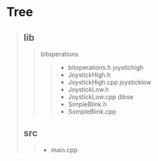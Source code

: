 # Tree

> ## lib
 > >  bitoperations
 > > > - bitoperations.h
 > > joystichigh
 > > > -  JoystickHigh.h
 > > > - JoystickHigh.cpp
 > > joysticklow
 > > > - JoystickLow.h
 > > > - JoystickLow.cpp
 > > dibse
 > > > - SimpleBlink.h
 > > > - SompleBlink.cpp
> ## src
> > - main.cpp
